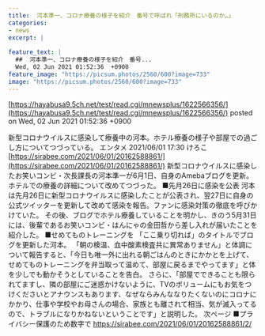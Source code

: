 ```yaml
---
title:  河本準一、コロナ療養の様子を紹介　番号で呼ばれ「刑務所にいるのか…」  
categories:
- news
excerpt: |
  
feature_text: |
  ##  河本準一、コロナ療養の様子を紹介　番号...
  Wed, 02 Jun 2021 01:52:36  +0900
feature_image: "https://picsum.photos/2560/600?image=733"
image: "https://picsum.photos/2560/600?image=733"
---
```


[https://hayabusa9.5ch.net/test/read.cgi/mnewsplus/1622566356/](https://hayabusa9.5ch.net/test/read.cgi/mnewsplus/1622566356/)
posted on Wed, 02 Jun 2021 01:52:36  +0900

<!--more-->

新型コロナウイルスに感染して療養中の河本。ホテル療養の様子や部屋での過ごし方についてつづっている。 エンタメ 2021/06/01 17:30 けろこ [https://sirabee.com/2021/06/01/20162588861/](https://sirabee.com/2021/06/01/20162588861/) 新型コロナウイルスに感染したお笑いコンビ・次長課長の河本準一が6月1日、自身のAmebaブログを更新。ホテルでの療養の詳細について改めてつづった。 ■先月26日に感染を公表 河本は先月26日に新型コロナウイルスに感染したことが公表され、翌27日に自身の公式ツイッターを更新して改めて感染を報告。ファンに感染対策の徹底を呼びかけていた。 その後、ブログでホテル療養していることを明かし、きのう5月31日には、後輩であるお笑いコンビ・はんにゃの金田哲から差し入れが届いたことを紹介した。 ■せめてものトレーニングを 「ここ乗り切れば」のタイトルでブログを更新した河本。 「朝の検温、血中酸素検査共に異常ありません」と体調について報告すると、「今日も唯一外に出れる朝ごはんのときにかかとを上げて、せめてものトレーニングを弁当取って温めて、部屋に戻るまでやってます」と体を少しでも動かそうとしていることを告白。 さらに、「部屋でできることも限られてますし、隣の部屋にご迷惑かけないように、TVのボリュームにもお気をつけくださいとアナウンスもあります、なぜならみんななりたくないのにコロナにかかり、仕事や学校やお母さんの場合、家族とも離されて相当、気が滅入ってるので、トラブルになりかねないということです」と説明した。 次ページ ■プライバシー保護のため数字で https://sirabee.com/2021/06/01/20162588861/2/

